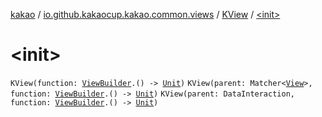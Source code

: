 [kakao](../../index.md) / [io.github.kakaocup.kakao.common.views](../index.md) / [KView](index.md) / [&lt;init&gt;](./-init-.md)

# &lt;init&gt;

`KView(function: `[`ViewBuilder`](../../io.github.kakaocup.kakao.common.builders/-view-builder/index.md)`.() -> `[`Unit`](https://kotlinlang.org/api/latest/jvm/stdlib/kotlin/-unit/index.html)`)`
`KView(parent: Matcher<`[`View`](https://developer.android.com/reference/android/view/View.html)`>, function: `[`ViewBuilder`](../../io.github.kakaocup.kakao.common.builders/-view-builder/index.md)`.() -> `[`Unit`](https://kotlinlang.org/api/latest/jvm/stdlib/kotlin/-unit/index.html)`)`
`KView(parent: DataInteraction, function: `[`ViewBuilder`](../../io.github.kakaocup.kakao.common.builders/-view-builder/index.md)`.() -> `[`Unit`](https://kotlinlang.org/api/latest/jvm/stdlib/kotlin/-unit/index.html)`)`